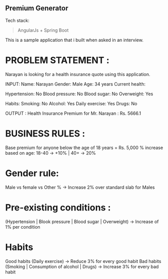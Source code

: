 ## Premium Generator

Tech stack: 
> AngularJs + Spring Boot 

This is a sample application that i built  when asked in an interview.

# PROBLEM STATEMENT :
Narayan is looking for a health insurance quote using this application.

INPUT:
Name: Narayan
Gender: Male
Age: 34 years
Current health:


Hypertension: No
Blood pressure: No
Blood sugar: No
Overweight: Yes


Habits:
Smoking: No
Alcohol: Yes
Daily exercise: Yes
Drugs: No

OUTPUT :
Health Insurance Premium for Mr. Narayan : Rs. 5666.1

# BUSINESS RULES :
Base premium for anyone below the age of 18 years = Rs. 5,000
% increase based on age: 18-40 -> +10% | 40+ -> 20%
# Gender rule:
Male vs female vs Other % -> Increase 2% over standard slab for Males
# Pre-existing conditions :
(Hypertension | Blook pressure | Blood sugar | Overweight) -> Increase of 1% per condition

# Habits
Good habits (Daily exercise) -> Reduce 3% for every good habit
Bad habits (Smoking | Consumption of alcohol | Drugs) -> Increase 3% for every bad habit
